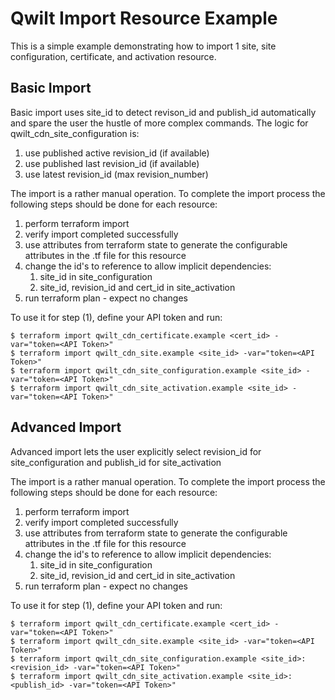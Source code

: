 # Qwilt Import Resource Example

This is a simple example demonstrating how to import 1 site, site configuration, certificate, and activation resource.

## Basic Import

Basic import uses site_id to detect revison_id and publish_id automatically and spare the user the hustle of more complex commands.
The logic for qwilt_cdn_site_configuration is:
1. use published active revision_id (if available)
2. use published last revision_id (if available)
3. use latest revision_id (max revision_number)

The import is a rather manual operation. To complete the import process the following steps should be done for each resource:
1. perform terraform import
2. verify import completed successfully
3. use attributes from terraform state to generate the configurable attributes in the .tf file for this resource
4. change the id's to reference to allow implicit dependencies:
   1. site_id in site_configuration
   2. site_id, revision_id and cert_id in site_activation
5. run terraform plan - expect no changes 

To use it for step (1), define your API token and run:
```
$ terraform import qwilt_cdn_certificate.example <cert_id> -var="token=<API Token>"
$ terraform import qwilt_cdn_site.example <site_id> -var="token=<API Token>"
$ terraform import qwilt_cdn_site_configuration.example <site_id> -var="token=<API Token>"
$ terraform import qwilt_cdn_site_activation.example <site_id> -var="token=<API Token>"
```

## Advanced Import

Advanced import lets the user explicitly select revision_id for site_configuration and publish_id for site_activation

The import is a rather manual operation. To complete the import process the following steps should be done for each resource:
1. perform terraform import
2. verify import completed successfully
3. use attributes from terraform state to generate the configurable attributes in the .tf file for this resource
4. change the id's to reference to allow implicit dependencies:
   1. site_id in site_configuration
   2. site_id, revision_id and cert_id in site_activation
5. run terraform plan - expect no changes

To use it for step (1), define your API token and run:
```
$ terraform import qwilt_cdn_certificate.example <cert_id> -var="token=<API Token>"
$ terraform import qwilt_cdn_site.example <site_id> -var="token=<API Token>"
$ terraform import qwilt_cdn_site_configuration.example <site_id>:<revision_id> -var="token=<API Token>"
$ terraform import qwilt_cdn_site_activation.example <site_id>:<publish_id> -var="token=<API Token>"
```